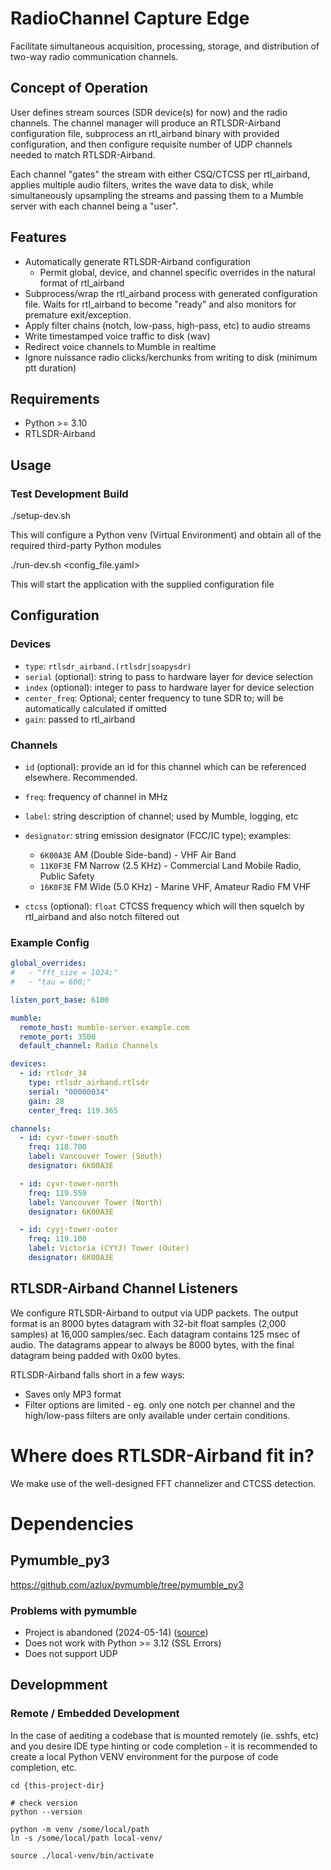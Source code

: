 # RadioChannel Capture Edge

Facilitate simultaneous acquisition, processing, storage, and distribution of two-way radio communication channels.

## Concept of Operation

User defines stream sources (SDR device(s) for now) and the radio channels. The channel manager will produce an RTLSDR-Airband configuration file, subprocess an rtl_airband binary with provided configuration, and then configure requisite number of UDP channels needed to match RTLSDR-Airband.

Each channel "gates" the stream with either CSQ/CTCSS per rtl_airband, applies multiple audio filters, writes the wave data to disk, while simultaneously upsampling the streams and passing them to a Mumble server with each channel being a "user".

## Features

* Automatically generate RTLSDR-Airband configuration
  * Permit global, device, and channel specific overrides in the natural format of rtl_airband
* Subprocess/wrap the rtl_airband process with generated configuration file. Waits for rtl_airband to become "ready" and also monitors for premature exit/exception.
* Apply filter chains (notch, low-pass, high-pass, etc) to audio streams
* Write timestamped voice traffic to disk (wav)
* Redirect voice channels to Mumble in realtime
* Ignore nuissance radio clicks/kerchunks from writing to disk (minimum ptt duration)

## Requirements

* Python >= 3.10
* RTLSDR-Airband

## Usage

### Test Development Build

 ./setup-dev.sh

This will configure a Python venv (Virtual Environment) and obtain all of the required third-party Python modules

 ./run-dev.sh <config_file.yaml>

This will start the application with the supplied configuration file

## Configuration

### Devices

- `type`: `rtlsdr_airband.(rtlsdr|soapysdr)`
- `serial` (optional): string to pass to hardware layer for device selection
- `index` (optional): integer to pass to hardware layer for device selection
- `center_freq`: Optional; center frequency to tune SDR to; will be automatically calculated if omitted
- `gain`: passed to rtl_airband

### Channels

- `id` (optional): provide an id for this channel which can be referenced elsewhere. Recommended.

- `freq`: frequency of channel in MHz
- `label`: string description of channel; used by Mumble, logging, etc
- `designator`: string emission designator (FCC/IC type); examples:
  - `6K00A3E` AM (Double Side-band) - VHF Air Band
  - `11K0F3E` FM Narrow (2.5 KHz) - Commercial Land Mobile Radio, Public Safety
  - `16K0F3E` FM Wide (5.0 KHz) - Marine VHF, Amateur Radio FM VHF
- `ctcss` (optional): `float` CTCSS frequency which will then squelch by rtl_airband and also notch filtered out

### Example Config

```yaml
global_overrides:
#   - "fft_size = 1024;"
#   - "tau = 600;"

listen_port_base: 6100

mumble:
  remote_host: mumble-server.example.com
  remote_port: 3500
  default_channel: Radio Channels

devices:
  - id: rtlsdr_34
    type: rtlsdr_airband.rtlsdr
    serial: "00000034"
    gain: 28
    center_freq: 119.365

channels:
  - id: cyvr-tower-south
    freq: 118.700
    label: Vancouver Tower (South)
    designator: 6K00A3E

  - id: cyvr-tower-north
    freq: 119.550
    label: Vancouver Tower (North)
    designator: 6K00A3E

  - id: cyyj-tower-outer
    freq: 119.100
    label: Victoria (CYYJ) Tower (Outer)
    designator: 6K00A3E
```

## RTLSDR-Airband Channel Listeners

We configure RTLSDR-Airband to output via UDP packets. The output format is an 8000 bytes datagram with 32-bit float samples (2,000 samples) at 16,000 samples/sec. Each datagram contains 125 msec of audio. The datagrams appear to always be 8000 bytes, with the final datagram being padded with 0x00 bytes.

RTLSDR-Airband falls short in a few ways:

* Saves only MP3 format
* Filter options are limited - eg. only one notch per channel and the high/low-pass filters are only available under certain conditions.

# Where does RTLSDR-Airband fit in?

We make use of the well-designed FFT channelizer and CTCSS detection.



# Dependencies

## Pymumble_py3

https://github.com/azlux/pymumble/tree/pymumble_py3

### Problems with pymumble

- Project is abandoned (2024-05-14) ([source](https://github.com/azlux/pymumble/commit/a560e6013dfbccb3666ce8756e1ca6b790bf05c8))
- Does not work with Python >= 3.12 (SSL Errors)
- Does not support UDP


## Developmment

### Remote / Embedded Development

In the case of aediting a codebase that is mounted remotely (ie. sshfs, etc) and you desire IDE type hinting or code completion - it is recommended to create a local Python VENV environment for the purpose of code completion, etc.

```
cd {this-project-dir}

# check version
python --version

python -m venv /some/local/path
ln -s /some/local/path local-venv/

source ./local-venv/bin/activate
```
